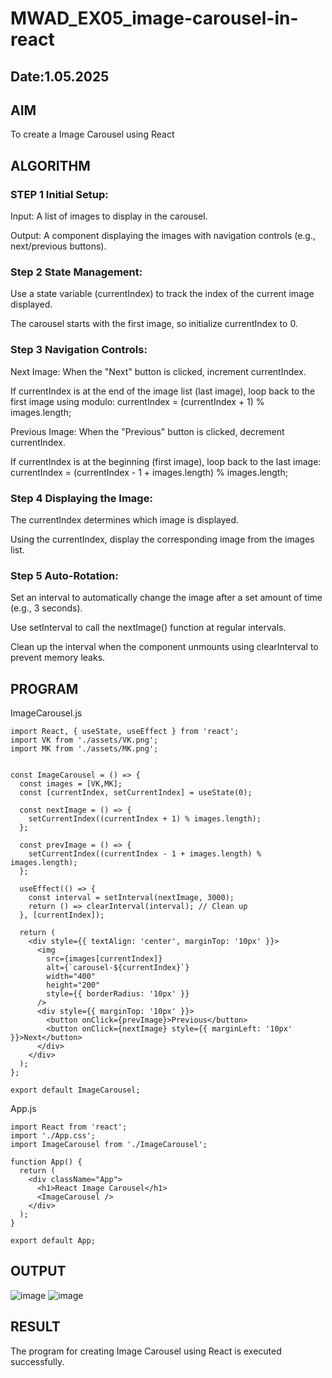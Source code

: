 # MWAD_EX05_image-carousel-in-react
## Date:1.05.2025

## AIM
To create a Image Carousel using React 

## ALGORITHM
### STEP 1 Initial Setup:
Input: A list of images to display in the carousel.

Output: A component displaying the images with navigation controls (e.g., next/previous buttons).

### Step 2 State Management:
Use a state variable (currentIndex) to track the index of the current image displayed.

The carousel starts with the first image, so initialize currentIndex to 0.

### Step 3 Navigation Controls:
Next Image: When the "Next" button is clicked, increment currentIndex.

If currentIndex is at the end of the image list (last image), loop back to the first image using modulo:
currentIndex = (currentIndex + 1) % images.length;

Previous Image: When the "Previous" button is clicked, decrement currentIndex.

If currentIndex is at the beginning (first image), loop back to the last image:
currentIndex = (currentIndex - 1 + images.length) % images.length;

### Step 4 Displaying the Image:
The currentIndex determines which image is displayed.

Using the currentIndex, display the corresponding image from the images list.

### Step 5 Auto-Rotation:
Set an interval to automatically change the image after a set amount of time (e.g., 3 seconds).

Use setInterval to call the nextImage() function at regular intervals.

Clean up the interval when the component unmounts using clearInterval to prevent memory leaks.

## PROGRAM
ImageCarousel.js
```
import React, { useState, useEffect } from 'react';
import VK from './assets/VK.png';
import MK from './assets/MK.png';


const ImageCarousel = () => {
  const images = [VK,MK];
  const [currentIndex, setCurrentIndex] = useState(0);

  const nextImage = () => {
    setCurrentIndex((currentIndex + 1) % images.length);
  };

  const prevImage = () => {
    setCurrentIndex((currentIndex - 1 + images.length) % images.length);
  };

  useEffect(() => {
    const interval = setInterval(nextImage, 3000);
    return () => clearInterval(interval); // Clean up
  }, [currentIndex]);

  return (
    <div style={{ textAlign: 'center', marginTop: '10px' }}>
      <img
        src={images[currentIndex]}
        alt={`carousel-${currentIndex}`}
        width="400"
        height="200"
        style={{ borderRadius: '10px' }}
      />
      <div style={{ marginTop: '10px' }}>
        <button onClick={prevImage}>Previous</button>
        <button onClick={nextImage} style={{ marginLeft: '10px' }}>Next</button>
      </div>
    </div>
  );
};

export default ImageCarousel;

```
App.js
```
import React from 'react';
import './App.css';
import ImageCarousel from './ImageCarousel';

function App() {
  return (
    <div className="App">
      <h1>React Image Carousel</h1>
      <ImageCarousel />
    </div>
  );
}

export default App;
```

## OUTPUT
![image](https://github.com/user-attachments/assets/fd63dff1-60fa-4494-a964-7a18b3364dc4)
![image](https://github.com/user-attachments/assets/84d1aff1-1940-4a38-be95-63efe8a0ce8e)



## RESULT
The program for creating Image Carousel using React is executed successfully.
